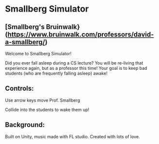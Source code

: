 # Smallberg Simulator
## [Smallberg's Bruinwalk}(https://www.bruinwalk.com/professors/david-a-smallberg/)

Welcome to Smallberg Simulator!  

Did you ever fall asleep during a CS lecture? You will be re-living that experience again, but as a professor this time!
Your goal is to keep bad students (who are frequently falling asleep) awake!

## Controls:
Use arrow keys move Prof. Smallberg

Collide into the students to wake them up!  

## Background:
Built on Unity, music made with FL studio. Created with lots of love.
